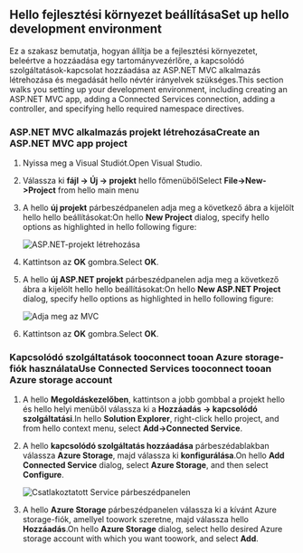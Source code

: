 ## <a name="set-up-hello-development-environment"></a><span data-ttu-id="e471d-101">Hello fejlesztési környezet beállítása</span><span class="sxs-lookup"><span data-stu-id="e471d-101">Set up hello development environment</span></span>

<span data-ttu-id="e471d-102">Ez a szakasz bemutatja, hogyan állítja be a fejlesztési környezetet, beleértve a hozzáadása egy tartományvezérlőre, a kapcsolódó szolgáltatások-kapcsolat hozzáadása az ASP.NET MVC alkalmazás létrehozása és megadását hello névtér irányelvek szükséges.</span><span class="sxs-lookup"><span data-stu-id="e471d-102">This section walks you setting up your development environment, including creating an ASP.NET MVC app, adding a Connected Services connection, adding a controller, and specifying hello required namespace directives.</span></span>

### <a name="create-an-aspnet-mvc-app-project"></a><span data-ttu-id="e471d-103">ASP.NET MVC alkalmazás projekt létrehozása</span><span class="sxs-lookup"><span data-stu-id="e471d-103">Create an ASP.NET MVC app project</span></span>

1. <span data-ttu-id="e471d-104">Nyissa meg a Visual Studiót.</span><span class="sxs-lookup"><span data-stu-id="e471d-104">Open Visual Studio.</span></span>

1. <span data-ttu-id="e471d-105">Válassza ki **fájl -> Új -> projekt** hello főmenüből</span><span class="sxs-lookup"><span data-stu-id="e471d-105">Select **File->New->Project** from hello main menu</span></span>

1. <span data-ttu-id="e471d-106">A hello **új projekt** párbeszédpanelen adja meg a következő ábra a kijelölt hello hello beállításokat:</span><span class="sxs-lookup"><span data-stu-id="e471d-106">On hello **New Project** dialog, specify hello options as highlighted in hello following figure:</span></span>

    ![ASP.NET-projekt létrehozása](./media/vs-storage-aspnet-getting-started-setup-dev-env/vs-storage-aspnet-getting-started-setup-dev-env-1.png)

1. <span data-ttu-id="e471d-108">Kattintson az **OK** gombra.</span><span class="sxs-lookup"><span data-stu-id="e471d-108">Select **OK**.</span></span>

1. <span data-ttu-id="e471d-109">A hello **új ASP.NET projekt** párbeszédpanelen adja meg a következő ábra a kijelölt hello hello beállításokat:</span><span class="sxs-lookup"><span data-stu-id="e471d-109">On hello **New ASP.NET Project** dialog, specify hello options as highlighted in hello following figure:</span></span>

    ![Adja meg az MVC](./media/vs-storage-aspnet-getting-started-setup-dev-env/vs-storage-aspnet-getting-started-setup-dev-env-2.png)

1. <span data-ttu-id="e471d-111">Kattintson az **OK** gombra.</span><span class="sxs-lookup"><span data-stu-id="e471d-111">Select **OK**.</span></span>

### <a name="use-connected-services-tooconnect-tooan-azure-storage-account"></a><span data-ttu-id="e471d-112">Kapcsolódó szolgáltatások tooconnect tooan Azure storage-fiók használata</span><span class="sxs-lookup"><span data-stu-id="e471d-112">Use Connected Services tooconnect tooan Azure storage account</span></span>

1. <span data-ttu-id="e471d-113">A hello **Megoldáskezelőben**, kattintson a jobb gombbal a projekt hello és hello helyi menüből válassza ki a **Hozzáadás -> kapcsolódó szolgáltatási**.</span><span class="sxs-lookup"><span data-stu-id="e471d-113">In hello **Solution Explorer**, right-click hello project, and from hello context menu, select **Add->Connected Service**.</span></span>

1. <span data-ttu-id="e471d-114">A hello **kapcsolódó szolgáltatás hozzáadása** párbeszédablakban válassza **Azure Storage**, majd válassza ki **konfigurálása**.</span><span class="sxs-lookup"><span data-stu-id="e471d-114">On hello **Add Connected Service** dialog, select **Azure Storage**, and then select **Configure**.</span></span>

    ![Csatlakoztatott Service párbeszédpanelen](./media/vs-storage-aspnet-getting-started-setup-dev-env/vs-storage-aspnet-getting-started-setup-dev-env-3.png)

1. <span data-ttu-id="e471d-116">A hello **Azure Storage** párbeszédpanelen válassza ki a kívánt Azure storage-fiók, amellyel toowork szeretne, majd válassza hello **Hozzáadás**.</span><span class="sxs-lookup"><span data-stu-id="e471d-116">On hello **Azure Storage** dialog, select hello desired Azure storage account with which you want toowork, and select **Add**.</span></span>
